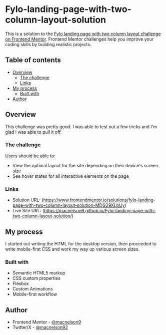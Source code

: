 # Fylo-landing-page-with-two-column-layout-solution
This is a solution to the [Fylo landing page with two column layout challenge on Frontend Mentor](https://www.frontendmentor.io/challenges/fylo-landing-page-with-two-column-layout-5ca5ef041e82137ec91a50f5). Frontend Mentor challenges help you improve your coding skills by building realistic projects.

## Table of contents

- [Overview](#overview)
  - [The challenge](#the-challenge)
  - [Links](#links)
- [My process](#my-process)
  - [Built with](#built-with)
- [Author](#author)

## Overview

This challenge was pretty good. I was able to test out a few tricks and I'm glad I was able to pull it off.

### The challenge

Users should be able to:

- View the optimal layout for the site depending on their device's screen size
- See hover states for all interactive elements on the page

### Links

- Solution URL: (https://www.frontendmentor.io/solutions/fylo-landing-page-with-two-column-layout-solution-MDG29XLbUy)
- Live Site URL: (https://macnelson9.github.io/Fylo-landing-page-with-two-column-layout-solution/)

## My process

I started out writing the HTML for the desktop version, then proceeded to write mobile-first CSS and work my way up various screen sizes.

### Built with

- Semantic HTML5 markup
- CSS custom properties
- Flexbox
- Custom Animations
- Mobile-first workflow

## Author

- Frontend Mentor - [@macnelson9](https://www.frontendmentor.io/profile/macnelson9)
- Twitter/X - [@macnelson92](https://www.x.com/macnelson92)
